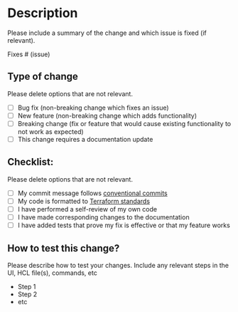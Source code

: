 # Description

Please include a summary of the change and which issue is fixed (if relevant).

Fixes # (issue)

## Type of change

Please delete options that are not relevant.

- [ ] Bug fix (non-breaking change which fixes an issue)
- [ ] New feature (non-breaking change which adds functionality)
- [ ] Breaking change (fix or feature that would cause existing functionality to not work as expected)
- [ ] This change requires a documentation update

## Checklist:

Please delete options that are not relevant.

- [ ] My commit message follows [conventional commits](https://www.conventionalcommits.org/en/v1.0.0/)
- [ ] My code is formatted to [Terraform standards](https://developer.hashicorp.com/terraform/cli/commands/fmt)
- [ ] I have performed a self-review of my own code
- [ ] I have made corresponding changes to the documentation
- [ ] I have added tests that prove my fix is effective or that my feature works

## How to test this change?

Please describe how to test your changes. Include any relevant steps in the UI, HCL file(s), commands, etc

- Step 1
- Step 2
- etc
